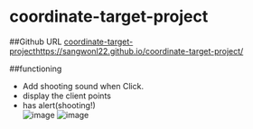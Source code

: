 # coordinate-target-project
##Github URL
[ coordinate-target-project](https://sangwonl22.github.io/coordinate-target-project/)https://sangwonl22.github.io/coordinate-target-project/

##functioning
- Add shooting sound when Click.
- display the client points
- has alert(shooting!) <br/>
![image](https://github.com/SangwonL22/coordinate-target-project/assets/139116831/18fc0958-046f-48bb-a081-570b7720be63)
![image](https://github.com/SangwonL22/coordinate-target-project/assets/139116831/ec1710b4-dd00-4b87-b722-4bb607deca14)


